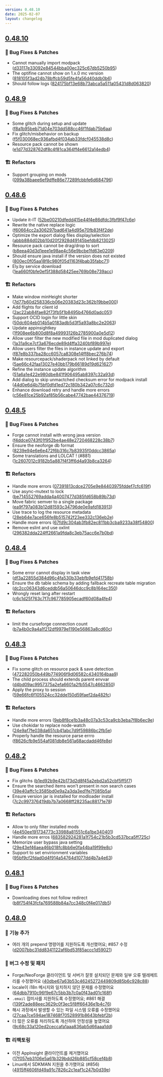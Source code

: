 ```yaml
---
version: 0.48.10
date: 2025-02-07
layout: changelog
---
```

## [0.48.10](#0.48.10)
### 🐛 Bug Fixes & Patches

- Cannot manually import modpack ([d33117e33092e84544bba00ec325c67db5250b95](https://github.com/Voxelum/x-minecraft-launcher/commit/d33117e33092e84544bba00ec325c67db5250b95))
- The optifine cannot show on 1.x.0 mc version ([818105f3ad24b78bffcb59d5fe4fa56d40ddb0b6](https://github.com/Voxelum/x-minecraft-launcher/commit/818105f3ad24b78bffcb59d5fe4fa56d40ddb0b6))
- Should follow logs ([824175bf13e68b73abca5a511a05431d8d063820](https://github.com/Voxelum/x-minecraft-launcher/commit/824175bf13e68b73abca5a511a05431d8d063820))


## [0.48.9](#0.48.9)
### 🐛 Bug Fixes & Patches

- Some glitch during setup and update ([f8a1b95beb71d04e703dd588cc46f1fdab75b6aa](https://github.com/Voxelum/x-minecraft-launcher/commit/f8a1b95beb71d04e703dd588cc46f1fdab75b6aa))
- Fix glitch/misbehavior on backup ([f5f030068ec936afbd4f034ab33fdcf045538d8c](https://github.com/Voxelum/x-minecraft-launcher/commit/f5f030068ec936afbd4f034ab33fdcf045538d8c))
- Resource pack cannot be shown ([e1d77d328762df8c4f81ca364ff4e6612a14edb4](https://github.com/Voxelum/x-minecraft-launcher/commit/e1d77d328762df8c4f81ca364ff4e6612a14edb4))
### 🏗️ Refactors

- Support grouping on mods ([099a38baee6ef9dffe86e77289fcbbfe6d684796](https://github.com/Voxelum/x-minecraft-launcher/commit/099a38baee6ef9dffe86e77289fcbbfe6d684796))


## [0.48.6](#0.48.6)
### 🐛 Bug Fixes & Patches

- Update it-IT ([52be00210dfedd415e44f4e86dfdc3fbf9f47c6e](https://github.com/Voxelum/x-minecraft-launcher/commit/52be00210dfedd415e44f4e86dfdc3fbf9f47c6e))
- Rewrite the native replace logic ([f60664cc2a306297bad641a4d95e70fb83f4f2de](https://github.com/Voxelum/x-minecraft-launcher/commit/f60664cc2a306297bad641a4d95e70fb83f4f2de))
- Optimize the export dialog files display/selection ([abbb884d02bb10d20f2928d49145befdb8213025](https://github.com/Voxelum/x-minecraft-launcher/commit/abbb884d02bb10d20f2928d49145befdb8213025))
- Resource pack cannot be drag/drop to sort ([b8eea40d3d1eee1e98ae4c56e9bcbe1fd63e0209](https://github.com/Voxelum/x-minecraft-launcher/commit/b8eea40d3d1eee1e98ae4c56e9bcbe1fd63e0209))
- Should ensure java install if the version does not existed ([800ec0f05aa18f8c980f05d1163f4bab35fabc71](https://github.com/Voxelum/x-minecraft-launcher/commit/800ec0f05aa18f8c980f05d1163f4bab35fabc71))
- Ely.by service download ([1ea660f0bfe0ef5f388d58425ee769b08e739acc](https://github.com/Voxelum/x-minecraft-launcher/commit/1ea660f0bfe0ef5f388d58425ee769b08e739acc))
### 🏗️ Refactors

- Make window minHeight shorter ([7d77b60d258336cb06e20383d23c362b19bbe000](https://github.com/Voxelum/x-minecraft-launcher/commit/7d77b60d258336cb06e20383d23c362b19bbe000))
- Add flights for client id ([2ac22ab84fae82f73fb5f1b8495b4766d0adc051](https://github.com/Voxelum/x-minecraft-launcher/commit/2ac22ab84fae82f73fb5f1b8495b4766d0adc051))
- Support OCID login for little skin ([50dc604eb014b5a0183adb5d3f5a93a8bc2e2063](https://github.com/Voxelum/x-minecraft-launcher/commit/50dc604eb014b5a0183adb5d3f5a93a8bc2e2063))
- Update appinsightkey ([1f908ee6b800d8f8a49993126b2785900a0e5d12](https://github.com/Voxelum/x-minecraft-launcher/commit/1f908ee6b800d8f8a49993126b2785900a0e5d12))
- Allow user filter the new modified file in mod duplicated dialog ([1a31a9ce7cf3a676ecde89d4ffa3240bf89b997e](https://github.com/Voxelum/x-minecraft-launcher/commit/1a31a9ce7cf3a676ecde89d4ffa3240bf89b997e))
- Allow users filter the files in instance update and export ([f87e8b337ba28cc6057ca8308e14ff8bec276b74](https://github.com/Voxelum/x-minecraft-launcher/commit/f87e8b337ba28cc6057ca8308e14ff8bec276b74))
- Make resourcepack/shaderpack not linked by default ([5ae66c42faa13027e40bb179b66189d19d621627](https://github.com/Voxelum/x-minecraft-launcher/commit/5ae66c42faa13027e40bb179b66189d19d621627))
- Refine the instance update algorithm ([51a6a1e422e980dbe841f906495ab8397c32a93d](https://github.com/Voxelum/x-minecraft-launcher/commit/51a6a1e422e980dbe841f906495ab8397c32a93d))
- Add dialog to skip unmactched checksum error for modpack install ([44d0e6d4b75bf0dfd1ed72c180b342a07c6c732d](https://github.com/Voxelum/x-minecraft-launcher/commit/44d0e6d4b75bf0dfd1ed72c180b342a07c6c732d))
- Enhance download retry and handle more errors ([c56e81ce25b92af85b56cabe47742bae44376719](https://github.com/Voxelum/x-minecraft-launcher/commit/c56e81ce25b92af85b56cabe47742bae44376719))


## [0.48.5](#0.48.5)
### 🐛 Bug Fixes & Patches

- Forge cannot install with wrong java version ([f4ddce0743f01f952be4ae48e2720468228c38b7](https://github.com/Voxelum/x-minecraft-launcher/commit/f4ddce0743f01f952be4ae48e2720468228c38b7))
- Ensure the neoforge db format ([8239e94e6e6e472f6b316c7b83935f0ddcc3865a](https://github.com/Voxelum/x-minecraft-launcher/commit/8239e94e6e6e472f6b316c7b83935f0ddcc3865a))
- Some translations and LOLCAT ! (#881) ([1c2607012c9182b5a887f4f3ff6d4a93b8ca3264](https://github.com/Voxelum/x-minecraft-launcher/commit/1c2607012c9182b5a887f4f3ff6d4a93b8ca3264))
### 🏗️ Refactors

- Handle more errors ([07391813cdce2705e9e84403975fddef7cfc619f](https://github.com/Voxelum/x-minecraft-launcher/commit/07391813cdce2705e9e84403975fddef7cfc619f))
- Use async-mutext to lock ([be714552769adda4a4007477d385fd658b89b73d](https://github.com/Voxelum/x-minecraft-launcher/commit/be714552769adda4a4007477d385fd658b89b73d))
- Move fabric semver to a single package ([ea9f797a083b12d81593c34796de0e9afd183913](https://github.com/Voxelum/x-minecraft-launcher/commit/ea9f797a083b12d81593c34796de0e9afd183913))
- Use trace to log the resource metadata ([28eb64e7ace656fe8b515742f23ee332c136eb2e](https://github.com/Voxelum/x-minecraft-launcher/commit/28eb64e7ace656fe8b515742f23ee332c136eb2e))
- Handle more errors ([67fd9c304ab3fb82ec811bb3cba9233a38f54800](https://github.com/Voxelum/x-minecraft-launcher/commit/67fd9c304ab3fb82ec811bb3cba9233a38f54800))
- Remove eslint and use oxlint ([296382dda224ff2661a9fda8c3eb75acc6e7b0bd](https://github.com/Voxelum/x-minecraft-launcher/commit/296382dda224ff2661a9fda8c3eb75acc6e7b0bd))


## [0.48.4](#0.48.4)
### 🐛 Bug Fixes & Patches

- Some error cannot display in task view ([df3a22855d384d96c4fa530b33ebfb9efd41758b](https://github.com/Voxelum/x-minecraft-launcher/commit/df3a22855d384d96c4fa530b33ebfb9efd41758b))
- Ensure the db table schema by adding fallback recreate table migration ([dc2cc06343d6ceddb56a50646dcc9c8b164ec350](https://github.com/Voxelum/x-minecraft-launcher/commit/dc2cc06343d6ceddb56a50646dcc9c8b164ec350))
- Wrongly reset lang after restart ([c6c1d25f763c7f7c967785905ecadf60d08a4fe4](https://github.com/Voxelum/x-minecraft-launcher/commit/c6c1d25f763c7f7c967785905ecadf60d08a4fe4))
### 🏗️ Refactors

- limit the curseforge connection count ([b7a4b0c9a4a1f212df9979e1190e56863a8cd60c](https://github.com/Voxelum/x-minecraft-launcher/commit/b7a4b0c9a4a1f212df9979e1190e56863a8cd60c))


## [0.48.3](#0.48.3)
### 🐛 Bug Fixes & Patches

- Fix some glitch on resource pack & save detection ([472282050b449b774906f9d06582c4340164baa9](https://github.com/Voxelum/x-minecraft-launcher/commit/472282050b449b774906f9d06582c4340164baa9))
- The child process should extends parent envvar ([d4bd09ac9957375a2efa6601a2fb5547c4662850](https://github.com/Voxelum/x-minecraft-launcher/commit/d4bd09ac9957375a2efa6601a2fb5547c4662850))
- Apply the proxy to session ([59e66fc6f105524cc32dde150d59faef2da482fc](https://github.com/Voxelum/x-minecraft-launcher/commit/59e66fc6f105524cc32dde150d59faef2da482fc))
### 🏗️ Refactors

- Handle more errors ([9eb8f8ce1b3a48c07a3c53ca9cb3eba7f8b6ec9e](https://github.com/Voxelum/x-minecraft-launcher/commit/9eb8f8ce1b3a48c07a3c53ca9cb3eba7f8b6ec9e))
- Use chokidar to replace node-watch ([24e9af7fe038da651cb41abc7d9f59886bc2fb5e](https://github.com/Voxelum/x-minecraft-launcher/commit/24e9af7fe038da651cb41abc7d9f59886bc2fb5e))
- Properly handle the resource parse errro ([f8626cfb9e554af081db8e561a68acdadd46fe8e](https://github.com/Voxelum/x-minecraft-launcher/commit/f8626cfb9e554af081db8e561a68acdadd46fe8e))


## [0.48.2](#0.48.2)
### 🐛 Bug Fixes & Patches

- Fix glitchs ([b1ed92b9e42b173d2d8f45a2ebd2a52cbf5ff5f7](https://github.com/Voxelum/x-minecraft-launcher/commit/b1ed92b9e42b173d2d8f45a2ebd2a52cbf5ff5f7))
- Ensure the searched items won't present in non search cases ([39e40affc1c3585bd0e9a2a3da3ed1fe7f085b5a](https://github.com/Voxelum/x-minecraft-launcher/commit/39e40affc1c3585bd0e9a2a3da3ed1fe7f085b5a))
- Ensure version jar is installed for modloader install ([7c2c997376419db7b7a0668ff28235ac88171e78](https://github.com/Voxelum/x-minecraft-launcher/commit/7c2c997376419db7b7a0668ff28235ac88171e78))
### 🏗️ Refactors

- Allow to only filter installed mods ([4e450ee191734773c33988a81551c6a1be340401](https://github.com/Voxelum/x-minecraft-launcher/commit/4e450ee191734773c33988a81551c6a1be340401))
- Handle more erros ([683582924281a1f754c21b5b3cd537bca5ff725c](https://github.com/Voxelum/x-minecraft-launcher/commit/683582924281a1f754c21b5b3cd537bca5ff725c))
- Memorize user bypass java setting ([29e43ef46aea46b018fc8bb6e0fa44ba19f99e8c](https://github.com/Voxelum/x-minecraft-launcher/commit/29e43ef46aea46b018fc8bb6e0fa44ba19f99e8c))
- Support to set envirionment variables ([95bf9cf2fdad0d4f914a54764d1077dd4b7a4e63](https://github.com/Voxelum/x-minecraft-launcher/commit/95bf9cf2fdad0d4f914a54764d1077dd4b7a4e63))


## [0.48.1](#0.48.1)
### 🐛 Bug Fixes & Patches

- Downloading does not follow redirect ([b8f754f43fcfa769588b84a7cc348c0f4e017db5](https://github.com/Voxelum/x-minecraft-launcher/commit/b8f754f43fcfa769588b84a7cc348c0f4e017db5))


## [0.48.0](#0.48.0)

### 🚀 기능 추가

- 여러 개의 prepend 명령어를 지원하도록 개선했어요; #857 수정 ([d2007bbc31dd8341122af6bd53f85accc1d59021](https://github.com/Voxelum/x-minecraft-launcher/commit/d2007bbc31dd8341122af6bd53f85accc1d59021))

### 🐛 버그 수정 및 패치

- Forge/NeoForge 클라이언트 및 서버가 잘못 설치되던 문제와 일부 오류 텔레메트리를 수정했어요 ([40dbe67a63b53c46245272449809d85b6c928c88](https://github.com/Voxelum/x-minecraft-launcher/commit/40dbe67a63b53c46245272449809d85b6c928c88))
- locale이 i18n 메시지와 일치하지 않던 문제를 수정했어요 ([64dbb7910c96f9e67c5bb3b7c0a0f43ad01c168f](https://github.com/Voxelum/x-minecraft-launcher/commit/64dbb7910c96f9e67c5bb3b7c0a0f43ad01c168f))
- `.email` 접미사를 지원하도록 수정했어요; #861 해결 ([139f2ade88eec3629c0f3ec5f8ff66436e1b4c76](https://github.com/Voxelum/x-minecraft-launcher/commit/139f2ade88eec3629c0f3ec5f8ff66436e1b4c76))
- 해시 과정에서 발생할 수 있는 파일 시스템 오류를 수정했어요 ([27caa7ce594ae187468f70528991b8643bfebf2b](https://github.com/Voxelum/x-minecraft-launcher/commit/27caa7ce594ae187468f70528991b8643bfebf2b))
- 더 많은 오류를 처리하도록 개선하여 안정성을 높였어요 ([9c68c33a120ed2ceccafa1aaa836ab5d66aaa1dd](https://github.com/Voxelum/x-minecraft-launcher/commit/9c68c33a120ed2ceccafa1aaa836ab5d66aaa1dd))

### 🏗️ 리팩토링

- 이전 AppInsight 클라이언트를 제거했어요 ([17f057eb3106e5a61b329bdd26b885cf58cef4b8](https://github.com/Voxelum/x-minecraft-launcher/commit/17f057eb3106e5a61b329bdd26b885cf58cef4b8))
- Linux에서 SDKMAN 지원을 추가했어요 (#856) ([4915ff4606fd49a91c7826c2c1eaf1c247b0d39e](https://github.com/Voxelum/x-minecraft-launcher/commit/4915ff4606fd49a91c7826c2c1eaf1c247b0d39e))
